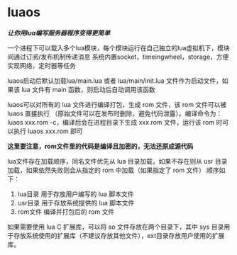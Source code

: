 # luaos

***让你用lua编写服务器程序变得更简单***

一个进程下可以载入多个lua模块，每个模块运行在自己独立的lua虚拟机下，模块间通过订阅/发布机制传递消息
系统内置socket，timeingwheel，storage，方便实现网络，定时器等任务

luaos启动后默认加载lua/main.lua 或者 lua/main/init.lua 文件作为启动文件，如果该 lua 文件有 main 函数，则启动后自动调用该函数

luaos可以对所有的 lua 文件进行编译打包，生成 rom 文件，该 rom 文件可以被 luaos 直接执行 （原始文件可以在发布时删除，避免代码泄露）。编译命令为：luaos xxx.rom -c，编译后会在进程目录下生成 xxx.rom 文件，运行该 rom 时可以执行 luaos xxx.rom 即可

**这里要注意，rom文件里的代码是编译且加密的，无法还原成源代码**

lua文件存在加载顺序，同名文件优先从 lua 目录加载，如果不存在则从 usr 目录加载，如果依然失败则会从指定的 rom 中加载（如果指定了 rom 文件）
顺序如下：
1. lua目录  用于存放用户编写的 lua 脚本文件
2. usr目录  用于存放系统提供的 lua 脚本文件
3. rom文件  编译并打包后的 rom 文件

如果需要使用 lua C 扩展库，可以将 so 文件存放在两个目录下，其中 sys 目录用于存放系统使用的扩展库（不建议存放其他文件），ext目录存放用户使用的扩展库。
